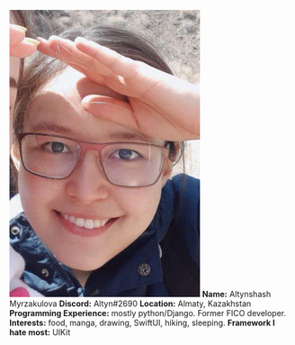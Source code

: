 ![avatar](ltn.jpg)
**Name:** Altynshash Myrzakulova
**Discord:** Altyn#2690
**Location:** Almaty, Kazakhstan
**Programming Experience:** mostly python/Django. Former FICO developer.
**Interests:** food, manga, drawing, SwiftUI, hiking, sleeping.
**Framework I hate most:** UIKit
